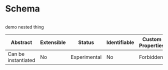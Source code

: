 
#  Schema

```
```

demo nested thing

| Abstract | Extensible | Status | Identifiable | Custom Properties | Additional Properties | Defined In |
|----------|------------|--------|--------------|-------------------|-----------------------|------------|
| Can be instantiated | No | Experimental | No | Forbidden | Permitted | [schema/components/demo.json](schema/components/demo.json) |
